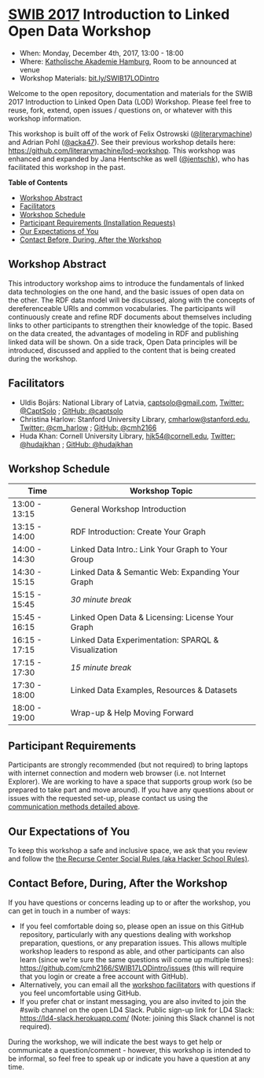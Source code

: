 # [SWIB 2017](https://www.swib.org/swib17) Introduction to Linked Open Data Workshop
* When: Monday, December 4th, 2017, 13:00 - 18:00
* Where: [Katholische Akademie Hamburg](http://www.openstreetmap.org/?mlat=53.54888&mlon=9.98280#map=17/53.54888/9.98280), Room to be announced at venue
* Workshop Materials: [bit.ly/SWIB17LODintro](https://bit.ly/SWIB17LODintro)

Welcome to the open repository, documentation and materials for the SWIB 2017 Introduction to Linked Open Data (LOD) Workshop. Please feel free to reuse, fork, extend, open issues / questions on, or whatever with this workshop information.

This workshop is built off of the work of Felix Ostrowski ([@literarymachine](https://github.com/literarymachine)) and Adrian Pohl ([@acka47](https://github.com/acka47)). See their previous workshop details here: https://github.com/literarymachine/lod-workshop. This workshop was enhanced and expanded by Jana Hentschke as well ([@jentschk](https://twitter.com/jentschk)), who has facilitated this workshop in the past.

**Table of Contents**

- [Workshop Abstract](#workshop-abstract)
- [Facilitators](#facilitators)
- [Workshop Schedule](#workshop-schedule)
- [Participant Requirements (Installation Requests)](#participant-requirements)
- [Our Expectations of You](#our-expectations-of-you)
- [Contact Before, During, After the Workshop](#contact-before-during-after-the-workshop)

## Workshop Abstract

This introductory workshop aims to introduce the fundamentals of linked data technologies on the one hand, and the basic issues of open data on the other. The RDF data model will be discussed, along with the concepts of dereferenceable URIs and common vocabularies. The participants will continuously create and refine RDF documents about themselves including links to other participants to strengthen their knowledge of the topic. Based on the data created, the advantages of modeling in RDF and publishing linked data will be shown. On a side track, Open Data principles will be introduced, discussed and applied to the content that is being created during the workshop.

## Facilitators

- Uldis Bojārs: National Library of Latvia, captsolo@gmail.com, [Twitter: @CaptSolo](https://twitter.com/CaptSolo) ; [GitHub: @captsolo](https://github.com/captsolo)
- Christina Harlow: Stanford University Library, cmharlow@stanford.edu, [Twitter: @cm_harlow](https://twitter.com/cm_harlow) ; [GitHub: @cmh2166](https://github.com/cmh2166)
- Huda Khan: Cornell University Library, hjk54@cornell.edu, [Twitter: @hudajkhan](https://twitter.com/hudajkhan) ; [GitHub: @hudajkhan](https://github.com/hudajkhan)

## Workshop Schedule

| Time          | Workshop Topic                                      |
| ------------- | --------------------------------------------------- |
| 13:00 - 13:15 | General Workshop Introduction                       |
| 13:15 - 14:00 | RDF Introduction: Create Your Graph                 |
| 14:00 - 14:30 | Linked Data Intro.: Link Your Graph to Your Group   |
| 14:30 - 15:15 | Linked Data & Semantic Web: Expanding Your Graph    |
| 15:15 - 15:45 | *30 minute break*                                   |
| 15:45 - 16:15 | Linked Open Data & Licensing: License Your Graph    |
| 16:15 - 17:15 | Linked Data Experimentation: SPARQL & Visualization |
| 17:15 - 17:30 | *15 minute break*                                   |
| 17:30 - 18:00 | Linked Data Examples, Resources & Datasets          |
| 18:00 - 19:00 | Wrap-up & Help Moving Forward                       |

## Participant Requirements

Participants are strongly recommended (but not required) to bring laptops with internet connection and modern web browser (i.e. not Internet Explorer). We are working to have a space that supports group work (so be prepared to take part and move around).  If you have any questions about or issues with the requested set-up, please contact us using the [communication methods detailed above](#contact-before-during-after-the-workshop).

## Our Expectations of You

To keep this workshop a safe and inclusive space, we ask that you review and follow the [the Recurse Center Social Rules (aka Hacker School Rules)](https://www.recurse.com/manual#sub-sec-social-rules).

## Contact Before, During, After the Workshop

If you have questions or concerns leading up to or after the workshop, you can get in touch in a number of ways:

- If you feel comfortable doing so, please open an issue on this GitHub repository, particularly with any questions dealing with workshop preparation, questions, or any preparation issues. This allows multiple workshop leaders to respond as able, and other participants can also learn (since we're sure the same questions will come up multiple times): https://github.com/cmh2166/SWIB17LODintro/issues (this will require that you login or create a free account with GitHub).
- Alternatively, you can email all the [workshop facilitators](#facilitators) with questions if you feel uncomfortable using GitHub.
- If you prefer chat or instant messaging, you are also invited to join the #swib channel on the open LD4 Slack. Public sign-up link for LD4 Slack: https://ld4-slack.herokuapp.com/ (Note: joining this Slack channel is not required).

During the workshop, we will indicate the best ways to get help or communicate a question/comment - however, this workshop is intended to be informal, so feel free to speak up or indicate you have a question at any time.
